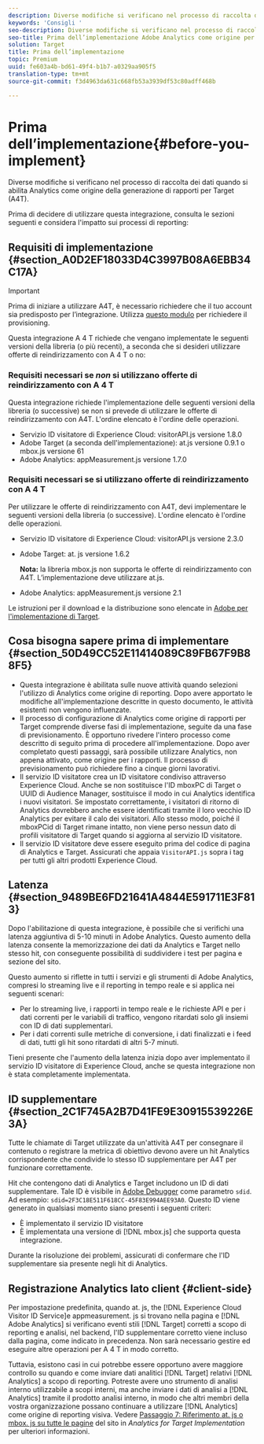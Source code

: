 ```yaml
---
description: Diverse modifiche si verificano nel processo di raccolta dei dati quando si abilita Analytics come origine della generazione di rapporti per Target (A4T).
keywords: 'Consigli '
seo-description: Diverse modifiche si verificano nel processo di raccolta dei dati quando si abilita Analytics come origine della generazione di rapporti per Target (A4T).
seo-title: Prima dell’implementazione Adobe Analytics come origine per la generazione di rapporti per Adobe Target (A4T)
solution: Target
title: Prima dell’implementazione
topic: Premium
uuid: fe603a4b-bd61-49f4-b1b7-a0329aa905f5
translation-type: tm+mt
source-git-commit: f3d4963da631c668fb53a3939df53c80adff468b

---
```



# Prima dell’implementazione{#before-you-implement}

Diverse modifiche si verificano nel processo di raccolta dei dati quando si abilita Analytics come origine della generazione di rapporti per Target (A4T).

Prima di decidere di utilizzare questa integrazione, consulta le sezioni seguenti e considera l&#39;impatto sui processi di reporting:

## Requisiti di implementazione {#section_A0D2EF18033D4C3997B08A6EBB34C17A}

>[!IMPORTANT]
>
>Prima di iniziare a utilizzare A4T, è necessario richiedere che il tuo account sia predisposto per l’integrazione. Utilizza [questo modulo](https://www.adobe.com/go/audiences) per richiedere il provisioning.

Questa integrazione A 4 T richiede che vengano implementate le seguenti versioni della libreria (o più recenti), a seconda che si desideri utilizzare offerte di reindirizzamento con A 4 T o no:

### Requisiti necessari se *non* si utilizzano offerte di reindirizzamento con A 4 T

Questa integrazione richiede l&#39;implementazione delle seguenti versioni della libreria (o successive) se non si prevede di utilizzare le offerte di reindirizzamento con A4T. L&#39;ordine elencato è l&#39;ordine delle operazioni.

* Servizio ID visitatore di Experience Cloud: visitorAPI.js versione 1.8.0
* Adobe Target (a seconda dell&#39;implementazione): at.js versione 0.9.1 o mbox.js versione 61
* Adobe Analytics: appMeasurement.js versione 1.7.0

### Requisiti necessari se si utilizzano offerte di reindirizzamento con A 4 T

Per utilizzare le offerte di reindirizzamento con A4T, devi implementare le seguenti versioni della libreria (o successive). L&#39;ordine elencato è l&#39;ordine delle operazioni.

* Servizio ID visitatore di Experience Cloud: visitorAPI.js versione 2.3.0
* Adobe Target: at. js versione 1.6.2

   **Nota:** la libreria mbox.js non supporta le offerte di reindirizzamento con A4T. L’implementazione deve utilizzare at.js.

* Adobe Analytics: appMeasurement.js versione 2.1

Le istruzioni per il download e la distribuzione sono elencate in [Adobe per l&#39;implementazione di Target](https://marketing.adobe.com/resources/help/en_US/target/a4t/c_a4timplementation.html).

## Cosa bisogna sapere prima di implementare {#section_50D49CC52E11414089C89FB67F9B88F5}

* Questa integrazione è abilitata sulle nuove attività quando selezioni l&#39;utilizzo di Analytics come origine di reporting. Dopo avere apportato le modifiche all&#39;implementazione descritte in questo documento, le attività esistenti non vengono influenzate.
* Il processo di configurazione di Analytics come origine di rapporti per Target comprende diverse fasi di implementazione, seguite da una fase di previsionamento. È opportuno rivedere l&#39;intero processo come descritto di seguito prima di procedere all&#39;implementazione. Dopo aver completato questi passaggi, sarà possibile utilizzare Analytics, non appena attivato, come origine per i rapporti. Il processo di previsionamento può richiedere fino a cinque giorni lavorativi.
* Il servizio ID visitatore crea un ID visitatore condiviso attraverso Experience Cloud. Anche se non sostituisce l&#39;ID mboxPC di Target o UUID di Audience Manager, sostituisce il modo in cui Analytics identifica i nuovi visitatori. Se impostato correttamente, i visitatori di ritorno di Analytics dovrebbero anche essere identificati tramite il loro vecchio ID Analytics per evitare il calo dei visitatori. Allo stesso modo, poiché il mboxPCid di Target rimane intatto, non viene perso nessun dato di profili visitatore di Target quando si aggiorna al servizio ID visitatore.
* Il servizio ID visitatore deve essere eseguito prima del codice di pagina di Analytics e Target. Assicurati che appaia `VisitorAPI.js` sopra i tag per tutti gli altri prodotti Experience Cloud.

## Latenza {#section_9489BE6FD21641A4844E591711E3F813}

Dopo l&#39;abilitazione di questa integrazione, è possibile che si verifichi una latenza aggiuntiva di 5-10 minuti in Adobe Analytics. Questo aumento della latenza consente la memorizzazione dei dati da Analytics e Target nello stesso hit, con conseguente possibilità di suddividere i test per pagina e sezione del sito.

Questo aumento si riflette in tutti i servizi e gli strumenti di Adobe Analytics, compresi lo streaming live e il reporting in tempo reale e si applica nei seguenti scenari:

* Per lo streaming live, i rapporti in tempo reale e le richieste API e per i dati correnti per le variabili di traffico, vengono ritardati solo gli insiemi con ID di dati supplementari.
* Per i dati correnti sulle metriche di conversione, i dati finalizzati e i feed di dati, tutti gli hit sono ritardati di altri 5-7 minuti.

Tieni presente che l&#39;aumento della latenza inizia dopo aver implementato il servizio ID visitatore di Experience Cloud, anche se questa integrazione non è stata completamente implementata.

## ID supplementare  {#section_2C1F745A2B7D41FE9E30915539226E3A}

Tutte le chiamate di Target utilizzate da un&#39;attività A4T per consegnare il contenuto o registrare la metrica di obiettivo devono avere un hit Analytics corrispondente che condivide lo stesso ID supplementare per A4T per funzionare correttamente.

Hit che contengono dati di Analytics e Target includono un ID di dati supplementare. Tale ID è visibile in [Adobe Debugger](https://marketing.adobe.com/resources/help/en_US/sc/implement/?f=debugger) come parametro `sdid`. Ad esempio: `sdid=2F3C18E511F618CC-45F83E994AEE93A0`. Questo ID viene generato in qualsiasi momento siano presenti i seguenti criteri:

* È implementato il servizio ID visitatore
* È implementata una versione di [!DNL mbox.js] che supporta questa integrazione.

Durante la risoluzione dei problemi, assicurati di confermare che l&#39;ID supplementare sia presente negli hit di Analytics.

## Registrazione Analytics lato client {#client-side}

Per impostazione predefinita, quando at. js, the [!DNL Experience Cloud Visitor ID Service]e appmeasurement. js si trovano nella pagina e [!DNL Adobe Analytics] si verificano eventi stili [!DNL Target] corretti a scopo di reporting e analisi, nel backend, l&#39;ID supplementare corretto viene incluso dalla pagina, come indicato in precedenza. Non sarà necessario gestire ed eseguire altre operazioni per A 4 T in modo corretto.

Tuttavia, esistono casi in cui potrebbe essere opportuno avere maggiore controllo su quando e come inviare dati analitici [!DNL Target] relativi [!DNL Analytics] a scopo di reporting. Potreste avere uno strumento di analisi interno utilizzabile a scopi interni, ma anche inviare i dati di analisi a [!DNL Analytics] tramite il prodotto analisi interno, in modo che altri membri della vostra organizzazione possano continuare a utilizzare [!DNL Analytics] come origine di reporting visiva. Vedere [Passaggio 7: Riferimento at. js o mbox. js su tutte le pagine](/help/c-integrating-target-with-mac/a4t/a4timplementation.md#step7) del sito in *Analytics for Target Implementation* per ulteriori informazioni.
